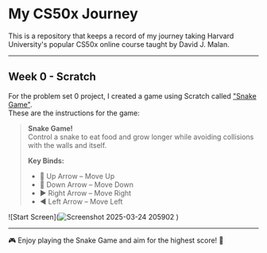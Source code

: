 # My CS50x Journey
This is a repository that keeps a record of my journey taking Harvard University's popular CS50x online course taught by David J. Malan.

---

## Week 0 - Scratch
For the problem set 0 project, I created a game using Scratch called ["Snake Game"](https://scratch.mit.edu/).  
These are the instructions for the game:

> **Snake Game!**  
> Control a snake to eat food and grow longer while avoiding collisions with the walls and itself.  
> 
> **Key Binds:**
> - 🔼 Up Arrow – Move Up
> - 🔽 Down Arrow – Move Down
> - ▶️ Right Arrow – Move Right
> - ◀️ Left Arrow – Move Left

![Start Screen](![Screenshot 2025-03-24 205902](https://github.com/user-attachments/assets/0800b9fc-1577-4693-9f75-e5141dd3847e)
)

---

🎮 Enjoy playing the Snake Game and aim for the highest score! 🐍
